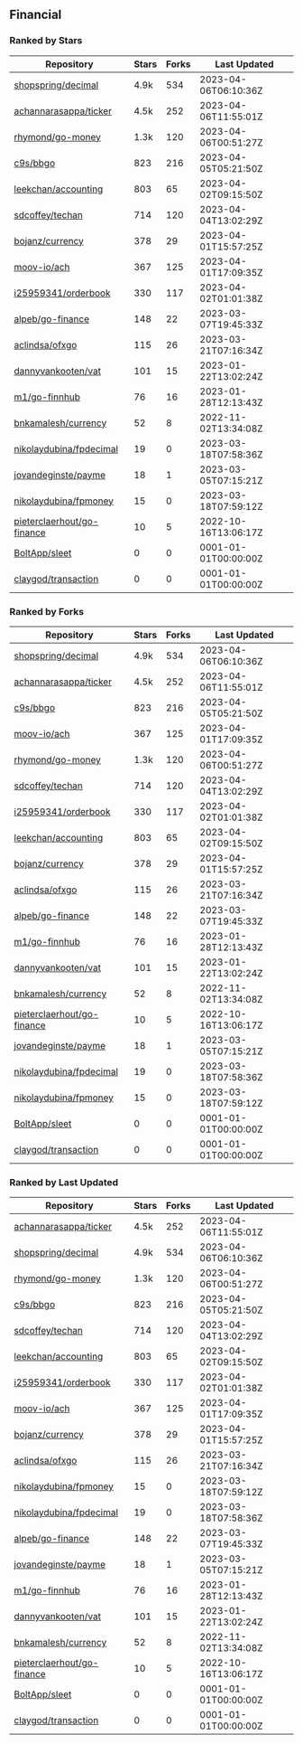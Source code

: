 ## Financial

### Ranked by Stars

| Repository | Stars | Forks | Last Updated |
|------------|-------|-------|--------------|
| [shopspring/decimal](https://github.com/shopspring/decimal) | 4.9k | 534 | 2023-04-06T06:10:36Z |
| [achannarasappa/ticker](https://github.com/achannarasappa/ticker) | 4.5k | 252 | 2023-04-06T11:55:01Z |
| [rhymond/go-money](https://github.com/rhymond/go-money) | 1.3k | 120 | 2023-04-06T00:51:27Z |
| [c9s/bbgo](https://github.com/c9s/bbgo) | 823 | 216 | 2023-04-05T05:21:50Z |
| [leekchan/accounting](https://github.com/leekchan/accounting) | 803 | 65 | 2023-04-02T09:15:50Z |
| [sdcoffey/techan](https://github.com/sdcoffey/techan) | 714 | 120 | 2023-04-04T13:02:29Z |
| [bojanz/currency](https://github.com/bojanz/currency) | 378 | 29 | 2023-04-01T15:57:25Z |
| [moov-io/ach](https://github.com/moov-io/ach) | 367 | 125 | 2023-04-01T17:09:35Z |
| [i25959341/orderbook](https://github.com/i25959341/orderbook) | 330 | 117 | 2023-04-02T01:01:38Z |
| [alpeb/go-finance](https://github.com/alpeb/go-finance) | 148 | 22 | 2023-03-07T19:45:33Z |
| [aclindsa/ofxgo](https://github.com/aclindsa/ofxgo) | 115 | 26 | 2023-03-21T07:16:34Z |
| [dannyvankooten/vat](https://github.com/dannyvankooten/vat) | 101 | 15 | 2023-01-22T13:02:24Z |
| [m1/go-finnhub](https://github.com/m1/go-finnhub) | 76 | 16 | 2023-01-28T12:13:43Z |
| [bnkamalesh/currency](https://github.com/bnkamalesh/currency) | 52 | 8 | 2022-11-02T13:34:08Z |
| [nikolaydubina/fpdecimal](https://github.com/nikolaydubina/fpdecimal) | 19 | 0 | 2023-03-18T07:58:36Z |
| [jovandeginste/payme](https://github.com/jovandeginste/payme) | 18 | 1 | 2023-03-05T07:15:21Z |
| [nikolaydubina/fpmoney](https://github.com/nikolaydubina/fpmoney) | 15 | 0 | 2023-03-18T07:59:12Z |
| [pieterclaerhout/go-finance](https://github.com/pieterclaerhout/go-finance) | 10 | 5 | 2022-10-16T13:06:17Z |
| [BoltApp/sleet](https://github.com/BoltApp/sleet) | 0 | 0 | 0001-01-01T00:00:00Z |
| [claygod/transaction](https://github.com/claygod/transaction) | 0 | 0 | 0001-01-01T00:00:00Z |

### Ranked by Forks

| Repository | Stars | Forks | Last Updated |
|------------|-------|-------|--------------|
| [shopspring/decimal](https://github.com/shopspring/decimal) | 4.9k | 534 | 2023-04-06T06:10:36Z |
| [achannarasappa/ticker](https://github.com/achannarasappa/ticker) | 4.5k | 252 | 2023-04-06T11:55:01Z |
| [c9s/bbgo](https://github.com/c9s/bbgo) | 823 | 216 | 2023-04-05T05:21:50Z |
| [moov-io/ach](https://github.com/moov-io/ach) | 367 | 125 | 2023-04-01T17:09:35Z |
| [rhymond/go-money](https://github.com/rhymond/go-money) | 1.3k | 120 | 2023-04-06T00:51:27Z |
| [sdcoffey/techan](https://github.com/sdcoffey/techan) | 714 | 120 | 2023-04-04T13:02:29Z |
| [i25959341/orderbook](https://github.com/i25959341/orderbook) | 330 | 117 | 2023-04-02T01:01:38Z |
| [leekchan/accounting](https://github.com/leekchan/accounting) | 803 | 65 | 2023-04-02T09:15:50Z |
| [bojanz/currency](https://github.com/bojanz/currency) | 378 | 29 | 2023-04-01T15:57:25Z |
| [aclindsa/ofxgo](https://github.com/aclindsa/ofxgo) | 115 | 26 | 2023-03-21T07:16:34Z |
| [alpeb/go-finance](https://github.com/alpeb/go-finance) | 148 | 22 | 2023-03-07T19:45:33Z |
| [m1/go-finnhub](https://github.com/m1/go-finnhub) | 76 | 16 | 2023-01-28T12:13:43Z |
| [dannyvankooten/vat](https://github.com/dannyvankooten/vat) | 101 | 15 | 2023-01-22T13:02:24Z |
| [bnkamalesh/currency](https://github.com/bnkamalesh/currency) | 52 | 8 | 2022-11-02T13:34:08Z |
| [pieterclaerhout/go-finance](https://github.com/pieterclaerhout/go-finance) | 10 | 5 | 2022-10-16T13:06:17Z |
| [jovandeginste/payme](https://github.com/jovandeginste/payme) | 18 | 1 | 2023-03-05T07:15:21Z |
| [nikolaydubina/fpdecimal](https://github.com/nikolaydubina/fpdecimal) | 19 | 0 | 2023-03-18T07:58:36Z |
| [nikolaydubina/fpmoney](https://github.com/nikolaydubina/fpmoney) | 15 | 0 | 2023-03-18T07:59:12Z |
| [BoltApp/sleet](https://github.com/BoltApp/sleet) | 0 | 0 | 0001-01-01T00:00:00Z |
| [claygod/transaction](https://github.com/claygod/transaction) | 0 | 0 | 0001-01-01T00:00:00Z |

### Ranked by Last Updated

| Repository | Stars | Forks | Last Updated |
|------------|-------|-------|--------------|
| [achannarasappa/ticker](https://github.com/achannarasappa/ticker) | 4.5k | 252 | 2023-04-06T11:55:01Z |
| [shopspring/decimal](https://github.com/shopspring/decimal) | 4.9k | 534 | 2023-04-06T06:10:36Z |
| [rhymond/go-money](https://github.com/rhymond/go-money) | 1.3k | 120 | 2023-04-06T00:51:27Z |
| [c9s/bbgo](https://github.com/c9s/bbgo) | 823 | 216 | 2023-04-05T05:21:50Z |
| [sdcoffey/techan](https://github.com/sdcoffey/techan) | 714 | 120 | 2023-04-04T13:02:29Z |
| [leekchan/accounting](https://github.com/leekchan/accounting) | 803 | 65 | 2023-04-02T09:15:50Z |
| [i25959341/orderbook](https://github.com/i25959341/orderbook) | 330 | 117 | 2023-04-02T01:01:38Z |
| [moov-io/ach](https://github.com/moov-io/ach) | 367 | 125 | 2023-04-01T17:09:35Z |
| [bojanz/currency](https://github.com/bojanz/currency) | 378 | 29 | 2023-04-01T15:57:25Z |
| [aclindsa/ofxgo](https://github.com/aclindsa/ofxgo) | 115 | 26 | 2023-03-21T07:16:34Z |
| [nikolaydubina/fpmoney](https://github.com/nikolaydubina/fpmoney) | 15 | 0 | 2023-03-18T07:59:12Z |
| [nikolaydubina/fpdecimal](https://github.com/nikolaydubina/fpdecimal) | 19 | 0 | 2023-03-18T07:58:36Z |
| [alpeb/go-finance](https://github.com/alpeb/go-finance) | 148 | 22 | 2023-03-07T19:45:33Z |
| [jovandeginste/payme](https://github.com/jovandeginste/payme) | 18 | 1 | 2023-03-05T07:15:21Z |
| [m1/go-finnhub](https://github.com/m1/go-finnhub) | 76 | 16 | 2023-01-28T12:13:43Z |
| [dannyvankooten/vat](https://github.com/dannyvankooten/vat) | 101 | 15 | 2023-01-22T13:02:24Z |
| [bnkamalesh/currency](https://github.com/bnkamalesh/currency) | 52 | 8 | 2022-11-02T13:34:08Z |
| [pieterclaerhout/go-finance](https://github.com/pieterclaerhout/go-finance) | 10 | 5 | 2022-10-16T13:06:17Z |
| [BoltApp/sleet](https://github.com/BoltApp/sleet) | 0 | 0 | 0001-01-01T00:00:00Z |
| [claygod/transaction](https://github.com/claygod/transaction) | 0 | 0 | 0001-01-01T00:00:00Z |

